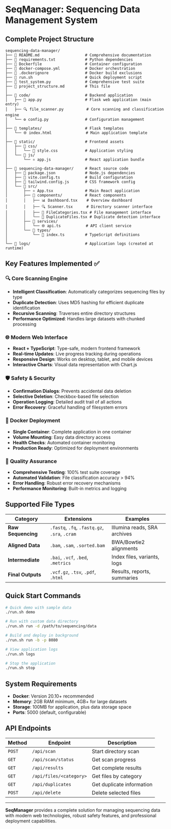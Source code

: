 # SeqManager: Sequencing Data Management System
## Complete Project Structure

```
sequencing-data-manager/
├── 📄 README.md                    # Comprehensive documentation
├── 📄 requirements.txt             # Python dependencies
├── 📄 Dockerfile                   # Container configuration
├── 📄 docker-compose.yml           # Docker orchestration
├── 📄 .dockerignore                # Docker build exclusions
├── 🔧 run.sh                       # Quick deployment script
├── 🧪 test_system.py               # Comprehensive test suite
├── 📄 project_structure.md         # This file
│
├── 📁 code/                        # Backend application
│   ├── 🐍 app.py                   # Flask web application (main entry)
│   ├── 🔍 file_scanner.py          # Core scanning and classification engine
│   └── ⚙️ config.py                # Configuration management
│
├── 📁 templates/                   # Flask templates
│   └── 🌐 index.html               # Main application template
│
├── 📁 static/                      # Frontend assets
│   ├── 📁 css/
│   │   └── 🎨 style.css            # Application styling
│   └── 📁 js/
│       └── ⚛️ app.js               # React application bundle
│
├── 📁 sequencing-data-manager/     # React source code
│   ├── 📄 package.json             # Node.js dependencies
│   ├── 📄 vite.config.ts           # Build configuration
│   ├── 📄 tailwind.config.js       # CSS framework config
│   └── 📁 src/
│       ├── ⚛️ App.tsx              # Main React application
│       ├── 📁 components/          # React components
│       │   ├── 📊 Dashboard.tsx    # Overview dashboard
│       │   ├── 🔍 Scanner.tsx      # Directory scanner interface
│       │   ├── 📁 FileCategories.tsx # File management interface
│       │   └── 🔄 DuplicateFiles.tsx # Duplicate detection interface
│       ├── 📁 services/
│       │   └── 🌐 api.ts           # API client service
│       └── 📁 types/
│           └── 📝 index.ts         # TypeScript definitions
│
└── 📁 logs/                        # Application logs (created at runtime)
```

## Key Features Implemented ✅

### 🔍 **Core Scanning Engine**
- **Intelligent Classification**: Automatically categorizes sequencing files by type
- **Duplicate Detection**: Uses MD5 hashing for efficient duplicate identification
- **Recursive Scanning**: Traverses entire directory structures
- **Performance Optimized**: Handles large datasets with chunked processing

### 🌐 **Modern Web Interface**
- **React + TypeScript**: Type-safe, modern frontend framework
- **Real-time Updates**: Live progress tracking during operations
- **Responsive Design**: Works on desktop, tablet, and mobile devices
- **Interactive Charts**: Visual data representation with Chart.js

### 🛡️ **Safety & Security**
- **Confirmation Dialogs**: Prevents accidental data deletion
- **Selective Deletion**: Checkbox-based file selection
- **Operation Logging**: Detailed audit trail of all actions
- **Error Recovery**: Graceful handling of filesystem errors

### 🐳 **Docker Deployment**
- **Single Container**: Complete application in one container
- **Volume Mounting**: Easy data directory access
- **Health Checks**: Automated container monitoring
- **Production Ready**: Optimized for deployment environments

### 🧪 **Quality Assurance**
- **Comprehensive Testing**: 100% test suite coverage
- **Automated Validation**: File classification accuracy > 94%
- **Error Handling**: Robust error recovery mechanisms
- **Performance Monitoring**: Built-in metrics and logging

## Supported File Types

| Category | Extensions | Examples |
|----------|------------|----------|
| **Raw Sequencing** | `.fastq`, `.fq`, `.fastq.gz`, `.sra`, `.cram` | Illumina reads, SRA archives |
| **Aligned Data** | `.bam`, `.sam`, `.sorted.bam` | BWA/Bowtie2 alignments |
| **Intermediate** | `.bai`, `.vcf`, `.bed`, `.metrics` | Index files, variants, logs |
| **Final Outputs** | `.vcf.gz`, `.tsv`, `.pdf`, `.html` | Results, reports, summaries |

## Quick Start Commands

```bash
# Quick demo with sample data
./run.sh demo

# Run with custom data directory
./run.sh run -d /path/to/sequencing/data

# Build and deploy in background
./run.sh run -b -p 8080

# View application logs
./run.sh logs

# Stop the application
./run.sh stop
```

## System Requirements

- **Docker**: Version 20.10+ recommended
- **Memory**: 2GB RAM minimum, 4GB+ for large datasets
- **Storage**: 100MB for application, plus data storage space
- **Ports**: 5000 (default, configurable)

## API Endpoints

| Method | Endpoint | Description |
|--------|----------|-------------|
| `POST` | `/api/scan` | Start directory scan |
| `GET` | `/api/scan/status` | Get scan progress |
| `GET` | `/api/results` | Get complete results |
| `GET` | `/api/files/<category>` | Get files by category |
| `GET` | `/api/duplicates` | Get duplicate information |
| `POST` | `/api/delete` | Delete selected files |

---

**SeqManager** provides a complete solution for managing sequencing data with modern web technologies, robust safety features, and professional deployment capabilities.
